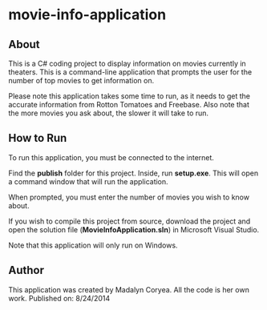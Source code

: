 movie-info-application
======================

## About
This is a C# coding project to display information on movies currently in theaters. This is a command-line application that prompts the user for the number of top movies to get information on.

Please note this application takes some time to run, as it needs to get the accurate information from Rotton Tomatoes and Freebase. Also note that the more movies you ask about, the slower it will take to run.

## How to Run
To run this application, you must be connected to the internet.

Find the **publish** folder for this project. Inside, run **setup.exe**. This will open a command window that will run the application.

When prompted, you must enter the number of movies you wish to know about.

If you wish to compile this project from source, download the project and open the solution file (**MovieInfoApplication.sln**) in Microsoft Visual Studio.

Note that this application will only run on Windows.

## Author
This application was created by Madalyn Coryea.
All the code is her own work.
Published on: 8/24/2014


